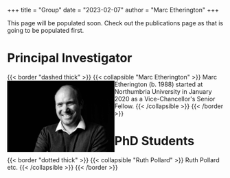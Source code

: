 +++
title = "Group"
date = "2023-02-07"
author = "Marc Etherington"
+++


This page will be populated soon. Check out the publications page as that is going to be populated first.

# Principal Investigator



{{< border "dashed thick" >}}
{{< collapsible "Marc Etherington" >}}
<img src="https://github.com/marc-k-etherington/marc-k-etherington.github.io/blob/main/content/images/group/TOT_Marc.jpg?raw=true" alt="Marc" width="250" height="auto" style="float:left">
Marc Etherington (b. 1988) started at Northumbria University in January 2020 as a Vice-Chancellor's Senior Fellow.
{{< /collapsible >}}
{{< /border >}}


# PhD Students

{{< border "dotted thick" >}}
{{< collapsible "Ruth Pollard" >}}
Ruth Pollard etc.
{{< /collapsible >}}
{{< /border >}}

